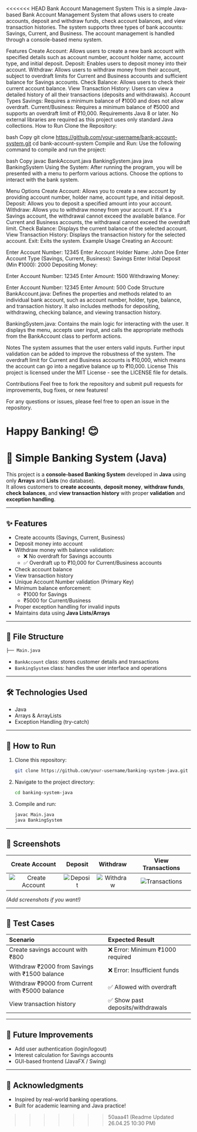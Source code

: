 <<<<<<< HEAD
Bank Account Management System
This is a simple Java-based Bank Account Management System that allows users to create accounts, deposit and withdraw funds, check account balances, and view transaction histories. The system supports three types of bank accounts: Savings, Current, and Business. The account management is handled through a console-based menu system.

Features
Create Account: Allows users to create a new bank account with specified details such as account number, account holder name, account type, and initial deposit.
Deposit: Enables users to deposit money into their account.
Withdraw: Allows users to withdraw money from their account, subject to overdraft limits for Current and Business accounts and sufficient balance for Savings accounts.
Check Balance: Allows users to check their current account balance.
View Transaction History: Users can view a detailed history of all their transactions (deposits and withdrawals).
Account Types
Savings: Requires a minimum balance of ₹1000 and does not allow overdraft.
Current/Business: Requires a minimum balance of ₹5000 and supports an overdraft limit of ₹10,000.
Requirements
Java 8 or later.
No external libraries are required as this project uses only standard Java collections.
How to Run
Clone the Repository:

bash
Copy
git clone https://github.com/your-username/bank-account-system.git
cd bank-account-system
Compile and Run: Use the following command to compile and run the project:

bash
Copy
javac BankAccount.java BankingSystem.java
java BankingSystem
Using the System: After running the program, you will be presented with a menu to perform various actions. Choose the options to interact with the bank system.

Menu Options
Create Account: Allows you to create a new account by providing account number, holder name, account type, and initial deposit.
Deposit: Allows you to deposit a specified amount into your account.
Withdraw: Allows you to withdraw money from your account. If it's a Savings account, the withdrawal cannot exceed the available balance. For Current and Business accounts, the withdrawal cannot exceed the overdraft limit.
Check Balance: Displays the current balance of the selected account.
View Transaction History: Displays the transaction history for the selected account.
Exit: Exits the system.
Example Usage
Creating an Account:

Enter Account Number: 12345
Enter Account Holder Name: John Doe
Enter Account Type (Savings, Current, Business): Savings
Enter Initial Deposit (Min ₹1000): 2000
Depositing Money:

Enter Account Number: 12345
Enter Amount: 1500
Withdrawing Money:

Enter Account Number: 12345
Enter Amount: 500
Code Structure
BankAccount.java: Defines the properties and methods related to an individual bank account, such as account number, holder, type, balance, and transaction history. It also includes methods for depositing, withdrawing, checking balance, and viewing transaction history.

BankingSystem.java: Contains the main logic for interacting with the user. It displays the menu, accepts user input, and calls the appropriate methods from the BankAccount class to perform actions.

Notes
The system assumes that the user enters valid inputs. Further input validation can be added to improve the robustness of the system.
The overdraft limit for Current and Business accounts is ₹10,000, which means the account can go into a negative balance up to ₹10,000.
License
This project is licensed under the MIT License - see the LICENSE file for details.

Contributions
Feel free to fork the repository and submit pull requests for improvements, bug fixes, or new features!

For any questions or issues, please feel free to open an issue in the repository.

Happy Banking! 😊
=======
# 🏦 Simple Banking System (Java)

This project is a **console-based Banking System** developed in **Java** using only **Arrays** and **Lists** (no database).  
It allows customers to **create accounts**, **deposit money**, **withdraw funds**, **check balances**, and **view transaction history** with proper **validation** and **exception handling**.

---

## ✨ Features
- Create accounts (Savings, Current, Business)
- Deposit money into account
- Withdraw money with balance validation:
  - ❌ No overdraft for Savings accounts
  - ✅ Overdraft up to ₹10,000 for Current/Business accounts
- Check account balance
- View transaction history
- Unique Account Number validation (Primary Key)
- Minimum balance enforcement:
  - ₹1000 for Savings
  - ₹5000 for Current/Business
- Proper exception handling for invalid inputs
- Maintains data using **Java Lists/Arrays**

---

## 📂 File Structure
```bash
├── Main.java
```
- `BankAccount` class: stores customer details and transactions
- `BankingSystem` class: handles the user interface and operations

---

## 🛠 Technologies Used
- Java
- Arrays & ArrayLists
- Exception Handling (try-catch)

---

## 🚀 How to Run
1. Clone this repository:
   ```bash
   git clone https://github.com/your-username/banking-system-java.git
   ```
2. Navigate to the project directory:
   ```bash
   cd banking-system-java
   ```
3. Compile and run:
   ```bash
   javac Main.java
   java BankingSystem
   ```

---

## 📸 Screenshots

| Create Account | Deposit | Withdraw | View Transactions |
|:--------------:|:-------:|:--------:|:-----------------:|
| ![Create Account](#) | ![Deposit](#) | ![Withdraw](#) | ![Transactions](#) |

*(Add screenshots if you want!)*

---

## 🧪 Test Cases
| Scenario | Expected Result |
|:---------|:----------------|
| Create savings account with ₹800 | ❌ Error: Minimum ₹1000 required |
| Withdraw ₹2000 from Savings with ₹1500 balance | ❌ Error: Insufficient funds |
| Withdraw ₹9000 from Current with ₹5000 balance | ✅ Allowed with overdraft |
| View transaction history | ✅ Show past deposits/withdrawals |

---

## 🎯 Future Improvements
- Add user authentication (login/logout)
- Interest calculation for Savings accounts
- GUI-based frontend (JavaFX / Swing)

---


## 🙌 Acknowledgments
- Inspired by real-world banking operations.
- Built for academic learning and Java practice!

>>>>>>> 50aaa41 (Readme Updated 26.04.25 10:30 PM)
